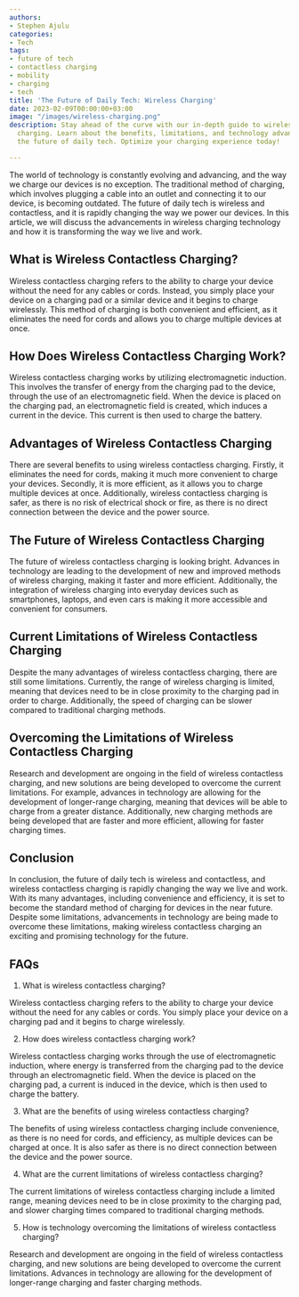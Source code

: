 ```yaml
---
authors:
- Stephen Ajulu
categories:
- Tech
tags:
- future of tech
- contactless charging
- mobility
- charging
- tech
title: 'The Future of Daily Tech: Wireless Charging'
date: 2023-02-09T00:00:00+03:00
image: "/images/wireless-charging.png"
description: Stay ahead of the curve with our in-depth guide to wireless contactless
  charging. Learn about the benefits, limitations, and technology advancements driving
  the future of daily tech. Optimize your charging experience today!

---
```

The world of technology is constantly evolving and advancing, and the way we charge our devices is no exception. The traditional method of charging, which involves plugging a cable into an outlet and connecting it to our device, is becoming outdated. The future of daily tech is wireless and contactless, and it is rapidly changing the way we power our devices. In this article, we will discuss the advancements in wireless charging technology and how it is transforming the way we live and work.

## What is Wireless Contactless Charging?

Wireless contactless charging refers to the ability to charge your device without the need for any cables or cords. Instead, you simply place your device on a charging pad or a similar device and it begins to charge wirelessly. This method of charging is both convenient and efficient, as it eliminates the need for cords and allows you to charge multiple devices at once.

## How Does Wireless Contactless Charging Work?

Wireless contactless charging works by utilizing electromagnetic induction. This involves the transfer of energy from the charging pad to the device, through the use of an electromagnetic field. When the device is placed on the charging pad, an electromagnetic field is created, which induces a current in the device. This current is then used to charge the battery.

## Advantages of Wireless Contactless Charging

There are several benefits to using wireless contactless charging. Firstly, it eliminates the need for cords, making it much more convenient to charge your devices. Secondly, it is more efficient, as it allows you to charge multiple devices at once. Additionally, wireless contactless charging is safer, as there is no risk of electrical shock or fire, as there is no direct connection between the device and the power source.

## The Future of Wireless Contactless Charging

The future of wireless contactless charging is looking bright. Advances in technology are leading to the development of new and improved methods of wireless charging, making it faster and more efficient. Additionally, the integration of wireless charging into everyday devices such as smartphones, laptops, and even cars is making it more accessible and convenient for consumers.

## Current Limitations of Wireless Contactless Charging

Despite the many advantages of wireless contactless charging, there are still some limitations. Currently, the range of wireless charging is limited, meaning that devices need to be in close proximity to the charging pad in order to charge. Additionally, the speed of charging can be slower compared to traditional charging methods.

## Overcoming the Limitations of Wireless Contactless Charging

Research and development are ongoing in the field of wireless contactless charging, and new solutions are being developed to overcome the current limitations. For example, advances in technology are allowing for the development of longer-range charging, meaning that devices will be able to charge from a greater distance. Additionally, new charging methods are being developed that are faster and more efficient, allowing for faster charging times.

## Conclusion

In conclusion, the future of daily tech is wireless and contactless, and wireless contactless charging is rapidly changing the way we live and work. With its many advantages, including convenience and efficiency, it is set to become the standard method of charging for devices in the near future. Despite some limitations, advancements in technology are being made to overcome these limitations, making wireless contactless charging an exciting and promising technology for the future.

## FAQs

1. What is wireless contactless charging?

Wireless contactless charging refers to the ability to charge your device without the need for any cables or cords. You simply place your device on a charging pad and it begins to charge wirelessly.

2. How does wireless contactless charging work?

Wireless contactless charging works through the use of electromagnetic induction, where energy is transferred from the charging pad to the device through an electromagnetic field. When the device is placed on the charging pad, a current is induced in the device, which is then used to charge the battery.

3. What are the benefits of using wireless contactless charging?

The benefits of using wireless contactless charging include convenience, as there is no need for cords, and efficiency, as multiple devices can be charged at once. It is also safer as there is no direct connection between the device and the power source.

4. What are the current limitations of wireless contactless charging?

The current limitations of wireless contactless charging include a limited range, meaning devices need to be in close proximity to the charging pad, and slower charging times compared to traditional charging methods.

5. How is technology overcoming the limitations of wireless contactless charging?

Research and development are ongoing in the field of wireless contactless charging, and new solutions are being developed to overcome the current limitations. Advances in technology are allowing for the development of longer-range charging and faster charging methods.
